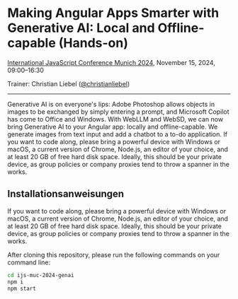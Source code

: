 # Making Angular Apps Smarter with Generative AI: Local and Offline-capable (Hands-on)

[International JavaScript Conference Munich 2024](https://javascript-conference.com/munich/), November 15, 2024, 09:00–16:30

Trainer: Christian Liebel ([@christianliebel](https://x.com/christianliebel))

---


Generative AI is on everyone's lips: Adobe Photoshop allows objects in images to be exchanged by simply entering a prompt, and Microsoft Copilot has come to Office and Windows. With WebLLM and WebSD, we can now bring Generative AI to your Angular app: locally and offline-capable. We generate images from text input and add a chatbot to a to-do application. If you want to code along, please bring a powerful device with Windows or macOS, a current version of Chrome, Node.js, an editor of your choice, and at least 20 GB of free hard disk space. Ideally, this should be your private device, as group policies or company proxies tend to throw a spanner in the works.

## Installationsanweisungen

If you want to code along, please bring a powerful device with Windows or macOS, a current version of Chrome, Node.js, an editor of your choice, and at least 20 GB of free hard disk space. Ideally, this should be your private device, as group policies or company proxies tend to throw a spanner in the works.

After cloning this repository, please run the following commands on your command line:

```sh
cd ijs-muc-2024-genai
npm i
npm start
```
